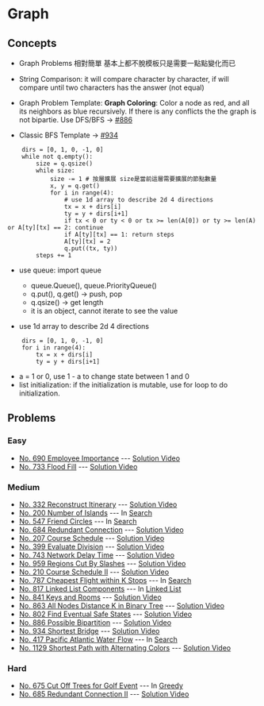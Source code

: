 # Graph

## Concepts
* Graph Problems 相對簡單 基本上都不脫模板只是需要一點點變化而已

* String Comparison: it will compare character by character, if will compare until two characters has the answer (not equal)
* Graph Problem Template: **Graph Coloring**: Color a node as red, and all its neighbors as blue recursively. If there is any conflicts the the graph is not bipartie. Use DFS/BFS -> [#886](./886_PossibleBipartition.py)
* Classic BFS Template -> [#934](./934_ShortestBridge.py)
```
    dirs = [0, 1, 0, -1, 0]
    while not q.empty():
        size = q.qsize()
        while size:
            size -= 1 # 按層擴展 size是當前這層需要擴展的節點數量
            x, y = q.get()
            for i in range(4):
                # use 1d array to describe 2d 4 directions
                tx = x + dirs[i]
                ty = y + dirs[i+1]
                if tx < 0 or ty < 0 or tx >= len(A[0]) or ty >= len(A) or A[ty][tx] == 2: continue
                if A[ty][tx] == 1: return steps
                A[ty][tx] = 2
                q.put((tx, ty))
        steps += 1
```
* use queue: import queue
    * queue.Queue(), queue.PriorityQueue()
    * q.put(), q.get() -> push, pop
    * q.qsize() -> get length
    * it is an object, cannot iterate to see the value

* use 1d array to describe 2d 4 directions
```
    dirs = [0, 1, 0, -1, 0]
    for i in range(4):      
        tx = x + dirs[i]
        ty = y + dirs[i+1]
```
* a = 1 or 0, use 1 - a to change state between 1 and 0
* list initialization: if the initialization is mutable, use for loop to do initialization.

## Problems

### Easy

* [No. 690 Employee Importance](./690_EmployeeImportance.py) --- [Solution Video](https://www.youtube.com/watch?v=kK9TBtQBmCg&list=PLLuMmzMTgVK5gFVMpryw0LkJp4l9WTtdM&index=29)
* [No. 733 Flood Fill](./733_FloodFill.py) --- [Solution Video](https://www.youtube.com/watch?v=ln_mc5LtL5M&list=PLLuMmzMTgVK5gFVMpryw0LkJp4l9WTtdM&index=26)

### Medium

* [No. 332 Reconstruct Itinerary](./332_ReconstructItinerary.py) --- [Solution Video](https://www.youtube.com/watch?v=4udFSOWQpdg&list=PLLuMmzMTgVK5gFVMpryw0LkJp4l9WTtdM&index=35)
* [No. 200 Number of Islands](../Search/200_NumberOfIslands.py) --- In [Search](../Search)
* [No. 547 Friend Circles](../Search/547_FriendCircles.py) --- In [Search](../Search)
* [No. 684 Redundant Connection](./684_RedundantConnection.py) --- [Solution Video](https://www.youtube.com/watch?v=4hJ721ce010&list=PLLuMmzMTgVK5gFVMpryw0LkJp4l9WTtdM&index=30)
* [No. 207 Course Schedule](./207_CourseSchedule.py) --- [Solution Video](https://www.youtube.com/watch?v=M6SBePBMznU&list=PLLuMmzMTgVK5gFVMpryw0LkJp4l9WTtdM&index=27)
* [No. 399 Evaluate Division](./399_EvaluateDivision.py) --- [Solution Video](https://www.youtube.com/watch?v=M6SBePBMznU&list=PLLuMmzMTgVK5gFVMpryw0LkJp4l9WTtdM&index=25)
* [No. 743 Network Delay Time](./743_NetworkDelayTime.py) --- [Solution Video](https://www.youtube.com/watch?v=M6SBePBMznU&list=PLLuMmzMTgVK5gFVMpryw0LkJp4l9WTtdM&index=24)
* [No. 959 Regions Cut By Slashes](./959_RegionsCutBySlashes.py)  --- [Solution Video](https://www.youtube.com/watch?v=n3s9Q7GtfB4&list=PLLuMmzMTgVK5gFVMpryw0LkJp4l9WTtdM&index=5)
* [No. 210 Course Schedule II](./210_CourseScheduleII.py) --- [Solution Video](https://www.youtube.com/watch?v=x1wXkRrpavw&list=PLLuMmzMTgVK5gFVMpryw0LkJp4l9WTtdM&index=21)
* [No. 787 Cheapest Flight within K Stops](../Search/787_CheapestFlightKStops.py) --- In [Search](../Search)
* [No. 817 Linked List Components](../LinkedList/817_LinkedListComponents.py) --- In [Linked List](../LinkedList)
* [No. 841 Keys and Rooms](./841_KeysAndRooms.py) --- [Solution Video](https://www.youtube.com/watch?v=x1wXkRrpavw&list=PLLuMmzMTgVK5gFVMpryw0LkJp4l9WTtdM&index=14)
* [No. 863 All Nodes Distance K in Binary Tree](./863_AllNodesDistanceKInBinaryTree.py) --- [Solution Video](https://www.youtube.com/watch?v=x1wXkRrpavw&list=PLLuMmzMTgVK5gFVMpryw0LkJp4l9WTtdM&index=12)
* [No. 802 Find Eventual Safe States](./802_FindEventualSafeState.py) --- [Solution Video](https://www.youtube.com/watch?v=x1wXkRrpavw&list=PLLuMmzMTgVK5gFVMpryw0LkJp4l9WTtdM&index=19)
* [No. 886 Possible Bipartition](./886_PossibleBipartition.py) --- [Solution Video](https://www.youtube.com/watch?v=x1wXkRrpavw&list=PLLuMmzMTgVK5gFVMpryw0LkJp4l9WTtdM&index=9)
* [No. 934 Shortest Bridge](./934_ShortestBridge.py) --- [Solution Video](https://www.youtube.com/watch?v=JU-g1mNUaSE&list=PLLuMmzMTgVK5gFVMpryw0LkJp4l9WTtdM&index=9)
* [No. 417 Pacific Atlantic Water Flow](../Search/417_PacificAtlanticWaterFlow.py) --- In [Search](../Search)
* [No. 1129 Shortest Path with Alternating Colors](./1129_ShortestPathWithAlternatingColors.py) --- [Solution Video](https://www.youtube.com/watch?v=ZobIimNrSFA&list=PLLuMmzMTgVK5gFVMpryw0LkJp4l9WTtdM&index=2)

### Hard

* [No. 675 Cut Off Trees for Golf Event](../Greedy/675_CutOffTrees.py) --- In [Greedy](../Greedy)
* [No. 685 Redundant Connection II](./685_RedundantConnectionII.py) --- [Solution Video](https://www.youtube.com/watch?v=lnmJT5b4NlM&list=PLLuMmzMTgVK5gFVMpryw0LkJp4l9WTtdM&index=29)
